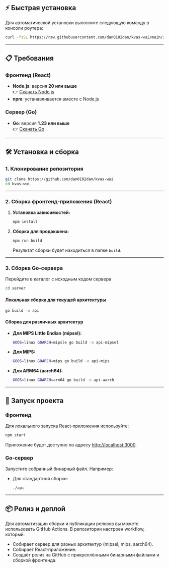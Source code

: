 ## ⚡️ Быстрая установка

Для автоматической установки выполните следующую команду в консоли роутера:

```bash
curl -fsSL https://raw.githubusercontent.com/dan0102dan/kvas-wui/main/install.sh | sh
```

---

## 📋 Требования

### Фронтенд (React)
- **Node.js**: версия **20 или выше**  
  👉 [Скачать Node.js](https://nodejs.org/)
- **npm**: устанавливается вместе с Node.js

### Сервер (Go)
- **Go**: версия **1.23 или выше**  
  👉 [Скачать Go](https://golang.org/dl/)

---

## 🛠️ Установка и сборка

### 1. Клонирование репозитория

```bash
git clone https://github.com/dan0102dan/kvas-wui
cd kvas-wui
```

---

### 2. Сборка фронтенд‑приложения (React)

1. **Установка зависимостей:**

   ```bash
   npm install
   ```

2. **Сборка для продакшена:**

   ```bash
   npm run build
   ```
   
   Результат сборки будет находиться в папке `build`.

---

### 3. Сборка Go‑сервера

Перейдите в каталог с исходным кодом сервера
```bash
cd server
```

#### Локальная сборка для текущей архитектуры

```bash
go build -o api
```

#### Сборка для различных архитектур

- **Для MIPS Little Endian (mipsel):**

  ```bash
  GOOS=linux GOARCH=mipsle go build -o api-mipsel
  ```

- **Для MIPS:**

  ```bash
  GOOS=linux GOARCH=mips go build -o api-mips
  ```

- **Для ARM64 (aarch64):**

  ```bash
  GOOS=linux GOARCH=arm64 go build -o api-aarch
  ```

---

## 🚀 Запуск проекта

### Фронтенд

Для локального запуска React‑приложения используйте:

```bash
npm start
```

Приложение будет доступно по адресу [http://localhost:3000](http://localhost:3000).

### Go‑сервер

Запустите собранный бинарный файл. Например:

- Для стандартной сборки:
  ```bash
  ./api
  ```

---

## 📦 Релиз и деплой

Для автоматизации сборки и публикации релизов вы можете использовать GitHub Actions. В репозитории настроен workflow, который:
- Собирает сервер для разных архитектур (mipsel, mips, aarch64).
- Собирает React‑приложение.
- Создаёт релиз на GitHub с прикреплёнными бинарными файлами и сборкой фронтенда.